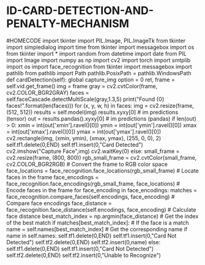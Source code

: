 # ID-CARD-DETECTION-AND-PENALTY-MECHANISM
#HOMECODE
import tkinter
import PIL.Image, PIL.ImageTk
from tkinter import simpledialog
import time
from tkinter import messagebox
import os
from tkinter import *
import random
from datetime import date
from PIL import Image
import numpy as np
import cv2
import torch
import smtplib
import os
import face_recognition
from tkinter import messagebox
import pathlib
from pathlib import Path
pathlib.PosixPath = pathlib.WindowsPath
def cardDetection(self):
        global capture_img
        option = 0
        ret, frame = self.vid.get_frame()
        img = frame
        gray = cv2.cvtColor(frame, cv2.COLOR_BGR2GRAY)
        faces = self.faceCascade.detectMultiScale(gray,1.3,5)
        print("Found {0} faces!".format(len(faces)))
        for (x, y, w, h) in faces:
            img = cv2.resize(frame, (512, 512))
            results = self.model(img)
            results.xyxy[0]  # im predictions (tensor)
            out = results.pandas().xyxy[0]  # im predictions (pandas)
            if len(out) > 0:
                xmin = int(out['xmin'].ravel()[0])
                ymin = int(out['ymin'].ravel()[0])
                xmax = int(out['xmax'].ravel()[0])
                ymax = int(out['ymax'].ravel()[0])
                cv2.rectangle(img, (xmin, ymin), (xmax, ymax), (255, 0, 0), 2)
                self.tf1.delete(0,END)
                self.tf1.insert(0,"Card Detected")
                cv2.imshow("Capture Face",img)
                cv2.waitKey(0)
            else:
                small_frame = cv2.resize(frame, (800, 800))
                rgb_small_frame = cv2.cvtColor(small_frame, cv2.COLOR_BGR2RGB)  # Convert the frame to RGB color space
                face_locations = face_recognition.face_locations(rgb_small_frame)  # Locate faces in the frame
                face_encodings = face_recognition.face_encodings(rgb_small_frame, face_locations)  # Encode faces in the frame
                for face_encoding in face_encodings:
                    matches = face_recognition.compare_faces(self.encodings, face_encoding)  # Compare face encodings
                    face_distance = face_recognition.face_distance(self.encodings, face_encoding)  # Calculate face distance
                    best_match_index = np.argmin(face_distance)  # Get the index of the best match
                    if matches[best_match_index]:  # If the face is a match
                        name = self.names[best_match_index]  # Get the corresponding name
                        if name in self.names:
                            self.tf1.delete(0,END)
                            self.tf1.insert(0,"Card Not Detected")
                            self.tf2.delete(0,END)
                            self.tf2.insert(0,name)
                        else:
                            self.tf1.delete(0,END)
                            self.tf1.insert(0,"Card Not Detected")
                            self.tf2.delete(0,END)
                            self.tf2.insert(0,"Unable to Recognize")
    
